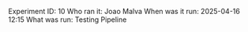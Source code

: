 Experiment ID: 10
Who ran it: Joao Malva
When was it run: 2025-04-16 12:15
What was run: Testing Pipeline
